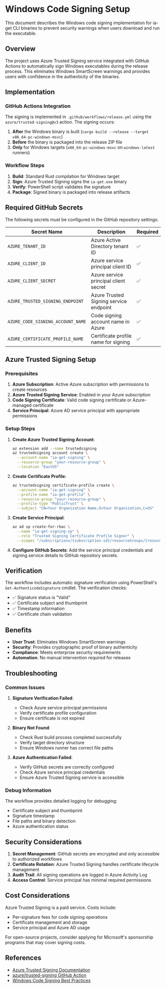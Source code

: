 # Windows Code Signing Setup

This document describes the Windows code signing implementation for ia-get CLI binaries to prevent security warnings when users download and run the executable.

## Overview

The project uses Azure Trusted Signing service integrated with GitHub Actions to automatically sign Windows executables during the release process. This eliminates Windows SmartScreen warnings and provides users with confidence in the authenticity of the binaries.

## Implementation

### GitHub Actions Integration

The signing is implemented in `.github/workflows/release.yml` using the `azure/trusted-signing@v3` action. The signing occurs:

1. **After** the Windows binary is built (`cargo build --release --target x86_64-pc-windows-msvc`)
2. **Before** the binary is packaged into the release ZIP file
3. **Only** for Windows targets (`x86_64-pc-windows-msvc` on `windows-latest` runners)

### Workflow Steps

1. **Build**: Standard Rust compilation for Windows target
2. **Sign**: Azure Trusted Signing signs the `ia-get.exe` binary
3. **Verify**: PowerShell script validates the signature
4. **Package**: Signed binary is packaged into release artifacts

## Required GitHub Secrets

The following secrets must be configured in the GitHub repository settings:

| Secret Name | Description | Required |
|-------------|-------------|----------|
| `AZURE_TENANT_ID` | Azure Active Directory tenant ID | ✅ |
| `AZURE_CLIENT_ID` | Azure service principal client ID | ✅ |
| `AZURE_CLIENT_SECRET` | Azure service principal client secret | ✅ |
| `AZURE_TRUSTED_SIGNING_ENDPOINT` | Azure Trusted Signing service endpoint | ✅ |
| `AZURE_CODE_SIGNING_ACCOUNT_NAME` | Code signing account name in Azure | ✅ |
| `AZURE_CERTIFICATE_PROFILE_NAME` | Certificate profile name for signing | ✅ |

## Azure Trusted Signing Setup

### Prerequisites

1. **Azure Subscription**: Active Azure subscription with permissions to create resources
2. **Azure Trusted Signing Service**: Enabled in your Azure subscription
3. **Code Signing Certificate**: Valid code signing certificate or Azure-managed certificate
4. **Service Principal**: Azure AD service principal with appropriate permissions

### Setup Steps

1. **Create Azure Trusted Signing Account**:
   ```bash
   az extension add --name trustedsigning
   az trustedsigning account create \
     --account-name "ia-get-signing" \
     --resource-group "your-resource-group" \
     --location "EastUS"
   ```

2. **Create Certificate Profile**:
   ```bash
   az trustedsigning certificate-profile create \
     --account-name "ia-get-signing" \
     --profile-name "ia-get-profile" \
     --resource-group "your-resource-group" \
     --profile-type "PublicTrust" \
     --subject "CN=Your Organization Name,O=Your Organization,C=US"
   ```

3. **Create Service Principal**:
   ```bash
   az ad sp create-for-rbac \
     --name "ia-get-signing-sp" \
     --role "Trusted Signing Certificate Profile Signer" \
     --scopes "/subscriptions/{subscription-id}/resourceGroups/{resource-group}/providers/Microsoft.CodeSigning/accounts/ia-get-signing"
   ```

4. **Configure GitHub Secrets**: Add the service principal credentials and signing service details to GitHub repository secrets.

## Verification

The workflow includes automatic signature verification using PowerShell's `Get-AuthenticodeSignature` cmdlet. The verification checks:

- ✅ Signature status is "Valid"
- ✅ Certificate subject and thumbprint
- ✅ Timestamp information
- ✅ Certificate chain validation

## Benefits

- **User Trust**: Eliminates Windows SmartScreen warnings
- **Security**: Provides cryptographic proof of binary authenticity
- **Compliance**: Meets enterprise security requirements
- **Automation**: No manual intervention required for releases

## Troubleshooting

### Common Issues

1. **Signature Verification Failed**:
   - Check Azure service principal permissions
   - Verify certificate profile configuration
   - Ensure certificate is not expired

2. **Binary Not Found**:
   - Check Rust build process completed successfully
   - Verify target directory structure
   - Ensure Windows runner has correct file paths

3. **Azure Authentication Failed**:
   - Verify GitHub secrets are correctly configured
   - Check Azure service principal credentials
   - Ensure Azure Trusted Signing service is accessible

### Debug Information

The workflow provides detailed logging for debugging:
- Certificate subject and thumbprint
- Signature timestamp
- File paths and binary detection
- Azure authentication status

## Security Considerations

1. **Secret Management**: GitHub secrets are encrypted and only accessible to authorized workflows
2. **Certificate Rotation**: Azure Trusted Signing handles certificate lifecycle management
3. **Audit Trail**: All signing operations are logged in Azure Activity Log
4. **Access Control**: Service principal has minimal required permissions

## Cost Considerations

Azure Trusted Signing is a paid service. Costs include:
- Per-signature fees for code signing operations
- Certificate management and storage
- Service principal and Azure AD usage

For open-source projects, consider applying for Microsoft's sponsorship programs that may cover signing costs.

## References

- [Azure Trusted Signing Documentation](https://docs.microsoft.com/en-us/azure/trusted-signing/)
- [azure/trusted-signing GitHub Action](https://github.com/Azure/trusted-signing)
- [Windows Code Signing Best Practices](https://docs.microsoft.com/en-us/windows/win32/seccrypto/cryptography-tools)